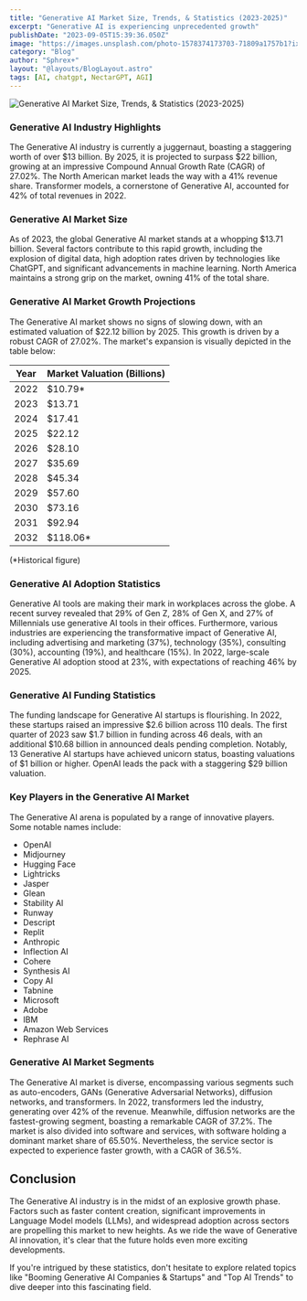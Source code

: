 ```yaml
---
title: "Generative AI Market Size, Trends, & Statistics (2023-2025)"
excerpt: "Generative AI is experiencing unprecedented growth"
publishDate: "2023-09-05T15:39:36.050Z"
image: "https://images.unsplash.com/photo-1578374173703-71809a1757b1?ixlib=rb-4.0.3&ixid=M3wxMjA3fDB8MHxwaG90by1wYWdlfHx8fGVufDB8fHx8fA%3D%3D&auto=format&fit=crop&w=1470&q=80"
category: "Blog"
author: "Sphrex+"
layout: "@layouts/BlogLayout.astro"
tags: [AI, chatgpt, NectarGPT, AGI]
---
```


<p><img src="https://images.unsplash.com/photo-1643990331688-68ff3eb61675?ixlib=rb-4.0.3&ixid=M3wxMjA3fDB8MHxwaG90by1wYWdlfHx8fGVufDB8fHx8fA%3D%3D&auto=format&fit=crop&w=1332&q=80" alt="Generative AI Market Size, Trends, & Statistics (2023-2025)" /></p>

<h3 id="generative-ai-industry-highlights">Generative AI Industry Highlights</h3>
<p>The Generative AI industry is currently a juggernaut, boasting a staggering worth of over $13 billion. By 2025, it is projected to surpass $22 billion, growing at an impressive Compound Annual Growth Rate (CAGR) of 27.02%. The North American market leads the way with a 41% revenue share. Transformer models, a cornerstone of Generative AI, accounted for 42% of total revenues in 2022.</p>
<h3 id="generative-ai-market-size">Generative AI Market Size</h3>
<p>As of 2023, the global Generative AI market stands at a whopping $13.71 billion. Several factors contribute to this rapid growth, including the explosion of digital data, high adoption rates driven by technologies like ChatGPT, and significant advancements in machine learning. North America maintains a strong grip on the market, owning 41% of the total share.</p>
<h3 id="generative-ai-market-growth-projections">Generative AI Market Growth Projections</h3>
<p>The Generative AI market shows no signs of slowing down, with an estimated valuation of $22.12 billion by 2025. This growth is driven by a robust CAGR of 27.02%. The market&#39;s expansion is visually depicted in the table below:</p>
<table>
<thead>
<tr>
<th>Year</th>
<th>Market Valuation (Billions)</th>
</tr>
</thead>
<tbody>
<tr>
<td>2022</td>
<td>$10.79*</td>
</tr>
<tr>
<td>2023</td>
<td>$13.71</td>
</tr>
<tr>
<td>2024</td>
<td>$17.41</td>
</tr>
<tr>
<td>2025</td>
<td>$22.12</td>
</tr>
<tr>
<td>2026</td>
<td>$28.10</td>
</tr>
<tr>
<td>2027</td>
<td>$35.69</td>
</tr>
<tr>
<td>2028</td>
<td>$45.34</td>
</tr>
<tr>
<td>2029</td>
<td>$57.60</td>
</tr>
<tr>
<td>2030</td>
<td>$73.16</td>
</tr>
<tr>
<td>2031</td>
<td>$92.94</td>
</tr>
<tr>
<td>2032</td>
<td>$118.06*</td>
</tr>
</tbody>
</table>
<p>(*Historical figure)</p>
<h3 id="generative-ai-adoption-statistics">Generative AI Adoption Statistics</h3>
<p>Generative AI tools are making their mark in workplaces across the globe. A recent survey revealed that 29% of Gen Z, 28% of Gen X, and 27% of Millennials use generative AI tools in their offices. Furthermore, various industries are experiencing the transformative impact of Generative AI, including advertising and marketing (37%), technology (35%), consulting (30%), accounting (19%), and healthcare (15%). In 2022, large-scale Generative AI adoption stood at 23%, with expectations of reaching 46% by 2025.</p>
<h3 id="generative-ai-funding-statistics">Generative AI Funding Statistics</h3>
<p>The funding landscape for Generative AI startups is flourishing. In 2022, these startups raised an impressive $2.6 billion across 110 deals. The first quarter of 2023 saw $1.7 billion in funding across 46 deals, with an additional $10.68 billion in announced deals pending completion. Notably, 13 Generative AI startups have achieved unicorn status, boasting valuations of $1 billion or higher. OpenAI leads the pack with a staggering $29 billion valuation.</p>
<h3 id="key-players-in-the-generative-ai-market">Key Players in the Generative AI Market</h3>
<p>The Generative AI arena is populated by a range of innovative players. Some notable names include:</p>
<ul>
<li>OpenAI</li>
<li>Midjourney</li>
<li>Hugging Face</li>
<li>Lightricks</li>
<li>Jasper</li>
<li>Glean</li>
<li>Stability AI</li>
<li>Runway</li>
<li>Descript</li>
<li>Replit</li>
<li>Anthropic</li>
<li>Inflection AI</li>
<li>Cohere</li>
<li>Synthesis AI</li>
<li>Copy AI</li>
<li>Tabnine</li>
<li>Microsoft</li>
<li>Adobe</li>
<li>IBM</li>
<li>Amazon Web Services</li>
<li>Rephrase AI</li>
</ul>
<h3 id="generative-ai-market-segments">Generative AI Market Segments</h3>
<p>The Generative AI market is diverse, encompassing various segments such as auto-encoders, GANs (Generative Adversarial Networks), diffusion networks, and transformers. In 2022, transformers led the industry, generating over 42% of the revenue. Meanwhile, diffusion networks are the fastest-growing segment, boasting a remarkable CAGR of 37.2%. The market is also divided into software and services, with software holding a dominant market share of 65.50%. Nevertheless, the service sector is expected to experience faster growth, with a CAGR of 36.5%.</p>
<h2 id="conclusion">Conclusion</h2>
<p>The Generative AI industry is in the midst of an explosive growth phase. Factors such as faster content creation, significant improvements in Language Model models (LLMs), and widespread adoption across sectors are propelling this market to new heights. As we ride the wave of Generative AI innovation, it&#39;s clear that the future holds even more exciting developments.</p>
<p>If you&#39;re intrigued by these statistics, don&#39;t hesitate to explore related topics like &quot;Booming Generative AI Companies &amp; Startups&quot; and &quot;Top AI Trends&quot; to dive deeper into this fascinating field.</p>

